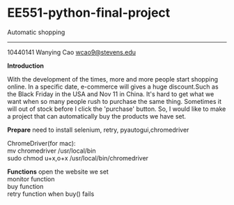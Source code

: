 EE551-python-final-project
=====
Automatic shopping
_____
10440141 
Wanying Cao 
wcao9@stevens.edu

**Introduction**

With the development of the times, more and more people start shopping online. In a specific date, e-commerce will gives a huge discount.Such as the Black Friday in the USA and Nov 11 in China. It's hard to get what we want when so many people rush to purchase the same thing. Sometimes it will out of stock before I click the 'purchase' button. So, I would like to make a project that can automatically buy the products we have set.

**Prepare** 
need to install selenium, retry, pyautogui,chromedriver

ChromeDriver(for mac):  
mv chromedriver /usr/local/bin  
sudo chmod u+x,o+x   /usr/local/bin/chromedriver  

**Functions**
open the website we set  
monitor function  
buy function  
retry function when buy() fails  
